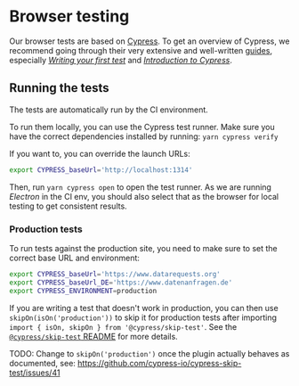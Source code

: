 # Browser testing

Our browser tests are based on [Cypress](https://www.cypress.io/). To get an overview of Cypress, we recommend going through their very extensive and well-written [guides](https://docs.cypress.io/guides/overview/why-cypress.html), especially *[Writing your first test](https://docs.cypress.io/guides/getting-started/writing-your-first-test.html#Add-a-test-file)* and *[Introduction to Cypress](https://docs.cypress.io/guides/core-concepts/introduction-to-cypress.html#Cypress-Can-Be-Simple-Sometimes)*.

## Running the tests

The tests are automatically run by the CI environment.

To run them locally, you can use the Cypress test runner. Make sure you have the correct dependencies installed by running: `yarn cypress verify`

If you want to, you can override the launch URLs:  
```sh
export CYPRESS_baseUrl='http://localhost:1314'
```

Then, run `yarn cypress open` to open the test runner. As we are running *Electron* in the CI env, you should also select that as the browser for local testing to get consistent results.

### Production tests

To run tests against the production site, you need to make sure to set the correct base URL and environment:

```sh
export CYPRESS_baseUrl='https://www.datarequests.org'
export CYPRESS_baseUrl_DE='https://www.datenanfragen.de'
export CYPRESS_ENVIRONMENT=production
```

If you are writing a test that doesn't work in production, you can then use `skipOn(isOn('production'))` to skip it for production tests after importing `import { isOn, skipOn } from '@cypress/skip-test'`. See the [`@cypress/skip-test` README](https://github.com/cypress-io/cypress-skip-test) for more details.

TODO: Change to `skipOn('production')` once the plugin actually behaves as documented, see: https://github.com/cypress-io/cypress-skip-test/issues/41
